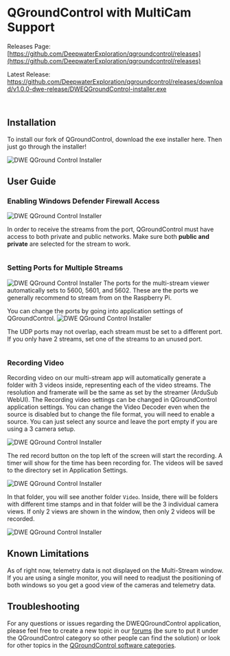 # QGroundControl with MultiCam Support

Releases Page: [https://github.com/DeepwaterExploration/qgroundcontrol/releases](https://github.com/DeepwaterExploration/qgroundcontrol/releases)

Latest Release: <https://github.com/DeepwaterExploration/qgroundcontrol/releases/download/v1.0.0-dwe-release/DWEQGroundControl-installer.exe>

```{note} DWE QGroundControl is no longer in beta as of December 22nd
```

```{important} Make sure you install the [Companion BETA](https://docs.bluerobotics.com/ardusub-zola/software/companion/1.0/) software for plug-and-play multi-camera support with the exploreHD. Additionally, it is recommended to burn the *lower bandwidth firmware* when using more than **two cameras** which is documented [here](firmware).
```

## Installation

To install our fork of QGroundControl, download the exe installer here. Then just go through the installer!

![DWE QGround Control Installer](../img/qgroundcontrol/DweQGroundInstaller.jpg)

## User Guide
### Enabling Windows Defender Firewall Access
![DWE QGround Control Installer](../img/qgroundcontrol/qgroundfirewall.jpg)

In order to receive the streams from the port, QGroundControl must have access to both private and public networks. Make sure both **public and private** are selected for the stream to work.

```{important} If you did not allow QGroundControl to have access to communicate through the network and you are unable to view streams, it is still possible to allow the application through the firewall.
```

### Setting Ports for Multiple Streams
![DWE QGround Control Installer](../img/qgroundcontrol/DweQGroundStream.jpg)
The ports for the multi-stream viewer automatically sets to 5600, 5601, and 5602. These are the ports we generally recommend to stream from on the Raspberry Pi.

You can change the ports by going into application settings of QGroundControl.
![DWE QGround Control Installer](../img/qgroundcontrol/DweQGroundPorts.jpg)

The UDP ports may not overlap, each stream must be set to a different port. If you only have 2 streams, set one of the streams to an unused port.

```{note} You can still use the normal video stream which would allow you to have 4 camera views maximum. This is ideal for 2 monitor setups where you can have the DWEQGroundControl window on one monitor and the Multi-Video Context window on another. You will need 4 unused USB ports on the RPi to stream 4 cameras from it.
```

### Recording Video 
Recording video on our multi-stream app will automatically generate a folder with 3 videos inside, representing each of the video streams. The resolution and framerate will be the same as set by the streamer (ArduSub WebUI). The Recording video settings can be changed in QGroundControl application settings. You can change the Video Decoder even when the source is disabled but to change the file format, you will need to enable a source. You can just select any source and leave the port empty if you are using a 3 camera setup. 

![DWE QGround Control Installer](../img/qgroundcontrol/DweQGroundRecording.jpg)

The red record button on the top left of the screen will start the recording. A timer will show for the time has been recording for. The videos will be saved to the directory set in Application Settings.

![DWE QGround Control Installer](../img/qgroundcontrol/DweQGroundFolder.jpg)

In that folder, you will see another folder `Video`. Inside, there will be folders with different time stamps and in that folder will be the 3 individual camera views. If only 2 views are shown in the window, then only 2 videos will be recorded. 

![DWE QGround Control Installer](../img/qgroundcontrol/DweQGroundFolderSaved.jpg)

## Known Limitations
As of right now, telemetry data is not displayed on the Multi-Stream window. If you are using a single monitor, you will need to readjust the positioning of both windows so you get a good view of the cameras and telemetry data. 

## Troubleshooting

For any questions or issues regarding the DWEQGroundControl application, please feel free to create a new topic in our [forums](https://discuss.exploredeepwater.com/) (be sure to put it under the QGroundControl category so other people can find the solution) or look for other topics in the [QGroundControl software categories](https://discuss.exploredeepwater.com/c/dwe-software/qgroundcontrol/9).

